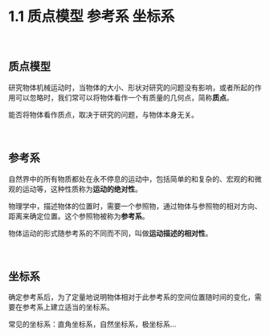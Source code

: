 # 1.1 质点模型 参考系 坐标系

<br>

## 质点模型

研究物体机械运动时，当物体的大小、形状对研究的问题没有影响，或者所起的作用可以忽略时，我们常可以将物体看作一个有质量的几何点，简称**质点**。

能否将物体看作质点，取决于研究的问题，与物体本身无关。

<br>

## 参考系

自然界中的所有物质都处在永不停息的运动中，包括简单的和复杂的、宏观的和微观的运动等，这种性质称为**运动的绝对性**。

物理学中，描述物体的位置时，需要一个参照物，通过物体与参照物的相对方向、距离来确定位置。这个参照物被称为**参考系**。

物体运动的形式随参考系的不同而不同，叫做**运动描述的相对性**。

<br>

## 坐标系

确定参考系后，为了定量地说明物体相对于此参考系的空间位置随时间的变化，需要在参考系上建立适当的坐标系。

常见的坐标系：直角坐标系，自然坐标系，极坐标系...
